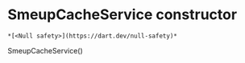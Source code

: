 


# SmeupCacheService constructor




    *[<Null safety>](https://dart.dev/null-safety)*



SmeupCacheService()












